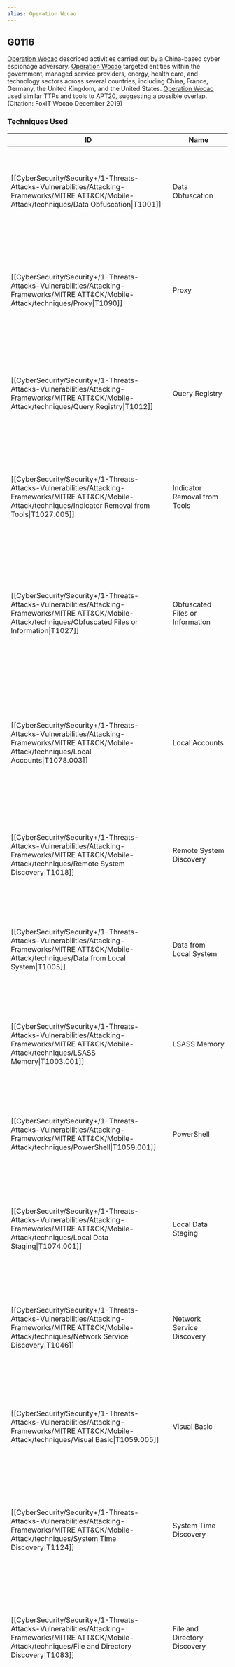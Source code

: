 ```yaml
---
alias: Operation Wocao
---
```


## G0116

[Operation Wocao](https://attack.mitre.org/groups/G0116) described activities carried out by a China-based cyber espionage adversary. [Operation Wocao](https://attack.mitre.org/groups/G0116) targeted entities within the government, managed service providers, energy, health care, and technology sectors across several countries, including China, France, Germany, the United Kingdom, and the United States. [Operation Wocao](https://attack.mitre.org/groups/G0116) used similar TTPs and tools to APT20, suggesting a possible overlap.(Citation: FoxIT Wocao December 2019)


### Techniques Used

| ID | Name | Use |
| --- | --- | --- |
| [[CyberSecurity/Security+/1-Threats-Attacks-Vulnerabilities/Attacking-Frameworks/MITRE ATT&CK/Mobile-Attack/techniques/Data Obfuscation\|T1001]] | Data Obfuscation | [Operation Wocao](https://attack.mitre.org/groups/G0116) has encrypted IP addresses used for "Agent" proxy hops with RC4.(Citation: FoxIT Wocao December 2019) |
| [[CyberSecurity/Security+/1-Threats-Attacks-Vulnerabilities/Attacking-Frameworks/MITRE ATT&CK/Mobile-Attack/techniques/Proxy\|T1090]] | Proxy | [Operation Wocao](https://attack.mitre.org/groups/G0116) has used a custom proxy tool called "Agent" which has support for multiple hops.(Citation: FoxIT Wocao December 2019) |
| [[CyberSecurity/Security+/1-Threats-Attacks-Vulnerabilities/Attacking-Frameworks/MITRE ATT&CK/Mobile-Attack/techniques/Query Registry\|T1012]] | Query Registry | [Operation Wocao](https://attack.mitre.org/groups/G0116) has queried the registry to detect recent PuTTY sessions.(Citation: FoxIT Wocao December 2019) |
| [[CyberSecurity/Security+/1-Threats-Attacks-Vulnerabilities/Attacking-Frameworks/MITRE ATT&CK/Mobile-Attack/techniques/Indicator Removal from Tools\|T1027.005]] | Indicator Removal from Tools | [Operation Wocao](https://attack.mitre.org/groups/G0116) has edited variable names within the Impacket suite to avoid automated detection.(Citation: FoxIT Wocao December 2019) |
| [[CyberSecurity/Security+/1-Threats-Attacks-Vulnerabilities/Attacking-Frameworks/MITRE ATT&CK/Mobile-Attack/techniques/Obfuscated Files or Information\|T1027]] | Obfuscated Files or Information | [Operation Wocao](https://attack.mitre.org/groups/G0116) has executed PowerShell commands which were encoded or compressed using Base64, zlib, and XOR.(Citation: FoxIT Wocao December 2019) |
| [[CyberSecurity/Security+/1-Threats-Attacks-Vulnerabilities/Attacking-Frameworks/MITRE ATT&CK/Mobile-Attack/techniques/Local Accounts\|T1078.003]] | Local Accounts | [Operation Wocao](https://attack.mitre.org/groups/G0116) has used local account credentials found during the intrusion for lateral movement and privilege escalation.(Citation: FoxIT Wocao December 2019) |
| [[CyberSecurity/Security+/1-Threats-Attacks-Vulnerabilities/Attacking-Frameworks/MITRE ATT&CK/Mobile-Attack/techniques/Remote System Discovery\|T1018]] | Remote System Discovery | [Operation Wocao](https://attack.mitre.org/groups/G0116) can use the <code>ping</code> command to discover remote systems.(Citation: FoxIT Wocao December 2019) |
| [[CyberSecurity/Security+/1-Threats-Attacks-Vulnerabilities/Attacking-Frameworks/MITRE ATT&CK/Mobile-Attack/techniques/Data from Local System\|T1005]] | Data from Local System | [Operation Wocao](https://attack.mitre.org/groups/G0116) has exfiltrated files and directories of interest from the targeted system.(Citation: FoxIT Wocao December 2019) |
| [[CyberSecurity/Security+/1-Threats-Attacks-Vulnerabilities/Attacking-Frameworks/MITRE ATT&CK/Mobile-Attack/techniques/LSASS Memory\|T1003.001]] | LSASS Memory | [Operation Wocao](https://attack.mitre.org/groups/G0116) has used ProcDump to dump credentials from memory.(Citation: FoxIT Wocao December 2019) |
| [[CyberSecurity/Security+/1-Threats-Attacks-Vulnerabilities/Attacking-Frameworks/MITRE ATT&CK/Mobile-Attack/techniques/PowerShell\|T1059.001]] | PowerShell | [Operation Wocao](https://attack.mitre.org/groups/G0116) has used PowerShell on compromised systems.(Citation: FoxIT Wocao December 2019) |
| [[CyberSecurity/Security+/1-Threats-Attacks-Vulnerabilities/Attacking-Frameworks/MITRE ATT&CK/Mobile-Attack/techniques/Local Data Staging\|T1074.001]] | Local Data Staging | [Operation Wocao](https://attack.mitre.org/groups/G0116) has staged archived files in a temporary directory prior to exfiltration.(Citation: FoxIT Wocao December 2019)	 |
| [[CyberSecurity/Security+/1-Threats-Attacks-Vulnerabilities/Attacking-Frameworks/MITRE ATT&CK/Mobile-Attack/techniques/Network Service Discovery\|T1046]] | Network Service Discovery | [Operation Wocao](https://attack.mitre.org/groups/G0116) has scanned for open ports and used nbtscan to find NETBIOS nameservers.(Citation: FoxIT Wocao December 2019) |
| [[CyberSecurity/Security+/1-Threats-Attacks-Vulnerabilities/Attacking-Frameworks/MITRE ATT&CK/Mobile-Attack/techniques/Visual Basic\|T1059.005]] | Visual Basic | [Operation Wocao](https://attack.mitre.org/groups/G0116) has used a VBScript to conduct reconnaissance on targeted systems.(Citation: FoxIT Wocao December 2019) |
| [[CyberSecurity/Security+/1-Threats-Attacks-Vulnerabilities/Attacking-Frameworks/MITRE ATT&CK/Mobile-Attack/techniques/System Time Discovery\|T1124]] | System Time Discovery | [Operation Wocao](https://attack.mitre.org/groups/G0116) has used the <code>time</code> command to retrieve the current time of a compromised system.(Citation: FoxIT Wocao December 2019) |
| [[CyberSecurity/Security+/1-Threats-Attacks-Vulnerabilities/Attacking-Frameworks/MITRE ATT&CK/Mobile-Attack/techniques/File and Directory Discovery\|T1083]] | File and Directory Discovery | [Operation Wocao](https://attack.mitre.org/groups/G0116) has gathered a recursive directory listing to find files and directories of interest.(Citation: FoxIT Wocao December 2019) |
| [[CyberSecurity/Security+/1-Threats-Attacks-Vulnerabilities/Attacking-Frameworks/MITRE ATT&CK/Mobile-Attack/techniques/Local Groups\|T1069.001]] | Local Groups | [Operation Wocao](https://attack.mitre.org/groups/G0116) has used the command <code>net localgroup administrators</code> to list all administrators part of a local group.(Citation: FoxIT Wocao December 2019) |
| [[CyberSecurity/Security+/1-Threats-Attacks-Vulnerabilities/Attacking-Frameworks/MITRE ATT&CK/Mobile-Attack/techniques/Process Discovery\|T1057]] | Process Discovery | [Operation Wocao](https://attack.mitre.org/groups/G0116) has collected a list of running processes on the infected system.(Citation: FoxIT Wocao December 2019) |
| [[CyberSecurity/Security+/1-Threats-Attacks-Vulnerabilities/Attacking-Frameworks/MITRE ATT&CK/Mobile-Attack/techniques/Disable or Modify System Firewall\|T1562.004]] | Disable or Modify System Firewall | [Operation Wocao](https://attack.mitre.org/groups/G0116) has used PowerShell to add and delete rules in the Windows firewall.(Citation: FoxIT Wocao December 2019) |
| [[CyberSecurity/Security+/1-Threats-Attacks-Vulnerabilities/Attacking-Frameworks/MITRE ATT&CK/Mobile-Attack/techniques/Kerberoasting\|T1558.003]] | Kerberoasting | [Operation Wocao](https://attack.mitre.org/groups/G0116) has used PowerSploit's Invoke-Kerberoast module to request encrypted service tickets and bruteforce the passwords of Windows service accounts offline.(Citation: FoxIT Wocao December 2019) |
| [[CyberSecurity/Security+/1-Threats-Attacks-Vulnerabilities/Attacking-Frameworks/MITRE ATT&CK/Mobile-Attack/techniques/SMB／Windows Admin Shares\|T1021.002]] | SMB／Windows Admin Shares | [Operation Wocao](https://attack.mitre.org/groups/G0116) has used Impacket's smbexec.py as well as accessing the C$ and IPC$ shares to move laterally.(Citation: FoxIT Wocao December 2019) |
| [[CyberSecurity/Security+/1-Threats-Attacks-Vulnerabilities/Attacking-Frameworks/MITRE ATT&CK/Mobile-Attack/techniques/Ingress Tool Transfer\|T1105]] | Ingress Tool Transfer | [Operation Wocao](https://attack.mitre.org/groups/G0116) can download additional files to the infected system.(Citation: FoxIT Wocao December 2019) |
| [[CyberSecurity/Security+/1-Threats-Attacks-Vulnerabilities/Attacking-Frameworks/MITRE ATT&CK/Mobile-Attack/techniques/Non-Application Layer Protocol\|T1095]] | Non-Application Layer Protocol | [Operation Wocao](https://attack.mitre.org/groups/G0116) has used a custom protocol for command and control.(Citation: FoxIT Wocao December 2019) |
| [[CyberSecurity/Security+/1-Threats-Attacks-Vulnerabilities/Attacking-Frameworks/MITRE ATT&CK/Mobile-Attack/techniques/Multi-Factor Authentication Interception\|T1111]] | Multi-Factor Authentication Interception | [Operation Wocao](https://attack.mitre.org/groups/G0116) has used a custom collection method to intercept two-factor authentication soft tokens.(Citation: FoxIT Wocao December 2019) |
| [[CyberSecurity/Security+/1-Threats-Attacks-Vulnerabilities/Attacking-Frameworks/MITRE ATT&CK/Mobile-Attack/techniques/System Service Discovery\|T1007]] | System Service Discovery | [Operation Wocao](https://attack.mitre.org/groups/G0116) has used the <code>tasklist</code> command to search for one of its backdoors.(Citation: FoxIT Wocao December 2019) |
| [[CyberSecurity/Security+/1-Threats-Attacks-Vulnerabilities/Attacking-Frameworks/MITRE ATT&CK/Mobile-Attack/techniques/Exploit Public-Facing Application\|T1190]] | Exploit Public-Facing Application | [Operation Wocao](https://attack.mitre.org/groups/G0116) has gained initial access via vulnerable webservers.(Citation: FoxIT Wocao December 2019) |
| [[CyberSecurity/Security+/1-Threats-Attacks-Vulnerabilities/Attacking-Frameworks/MITRE ATT&CK/Mobile-Attack/techniques/System Information Discovery\|T1082]] | System Information Discovery | [Operation Wocao](https://attack.mitre.org/groups/G0116) has discovered the local disks attached to the system and their hardware information including manufacturer and model, as well as the OS versions of systems connected to a targeted network.(Citation: FoxIT Wocao December 2019) |
| [[CyberSecurity/Security+/1-Threats-Attacks-Vulnerabilities/Attacking-Frameworks/MITRE ATT&CK/Mobile-Attack/techniques/System Network Connections Discovery\|T1049]] | System Network Connections Discovery | [Operation Wocao](https://attack.mitre.org/groups/G0116) has collected a list of open connections on the infected system using netstat and checks whether it has an internet connection.(Citation: FoxIT Wocao December 2019) |
| [[CyberSecurity/Security+/1-Threats-Attacks-Vulnerabilities/Attacking-Frameworks/MITRE ATT&CK/Mobile-Attack/techniques/Multi-hop Proxy\|T1090.003]] | Multi-hop Proxy | [Operation Wocao](https://attack.mitre.org/groups/G0116) has executed commands through the installed web shell via Tor exit nodes.(Citation: FoxIT Wocao December 2019) |
| [[CyberSecurity/Security+/1-Threats-Attacks-Vulnerabilities/Attacking-Frameworks/MITRE ATT&CK/Mobile-Attack/techniques/Modify Registry\|T1112]] | Modify Registry | [Operation Wocao](https://attack.mitre.org/groups/G0116) has enabled Wdigest by changing the registry value from 0 to 1.(Citation: FoxIT Wocao December 2019) |
| [[CyberSecurity/Security+/1-Threats-Attacks-Vulnerabilities/Attacking-Frameworks/MITRE ATT&CK/Mobile-Attack/techniques/File Deletion\|T1070.004]] | File Deletion | [Operation Wocao](https://attack.mitre.org/groups/G0116) has deleted logs and executable files used during an intrusion.(Citation: FoxIT Wocao December 2019) |
| [[CyberSecurity/Security+/1-Threats-Attacks-Vulnerabilities/Attacking-Frameworks/MITRE ATT&CK/Mobile-Attack/techniques/Private Keys\|T1552.004]] | Private Keys | [Operation Wocao](https://attack.mitre.org/groups/G0116) has used Mimikatz to dump certificates and private keys from the Windows certificate store.(Citation: FoxIT Wocao December 2019) |
| [[CyberSecurity/Security+/1-Threats-Attacks-Vulnerabilities/Attacking-Frameworks/MITRE ATT&CK/Mobile-Attack/techniques/Lateral Tool Transfer\|T1570]] | Lateral Tool Transfer | [Operation Wocao](https://attack.mitre.org/groups/G0116) has used SMB to copy files to and from target systems.(Citation: FoxIT Wocao December 2019) |
| [[CyberSecurity/Security+/1-Threats-Attacks-Vulnerabilities/Attacking-Frameworks/MITRE ATT&CK/Mobile-Attack/techniques/Windows Management Instrumentation\|T1047]] | Windows Management Instrumentation | [Operation Wocao](https://attack.mitre.org/groups/G0116) has used WMI to execute commands.(Citation: FoxIT Wocao December 2019) |
| [[CyberSecurity/Security+/1-Threats-Attacks-Vulnerabilities/Attacking-Frameworks/MITRE ATT&CK/Mobile-Attack/techniques/Process Injection\|T1055]] | Process Injection | [Operation Wocao](https://attack.mitre.org/groups/G0116) has injected code into a selected process, which in turn launches a command as a child process of the original.(Citation: FoxIT Wocao December 2019) |
| [[CyberSecurity/Security+/1-Threats-Attacks-Vulnerabilities/Attacking-Frameworks/MITRE ATT&CK/Mobile-Attack/techniques/Keylogging\|T1056.001]] | Keylogging | [Operation Wocao](https://attack.mitre.org/groups/G0116) has obtained the password for the victim's password manager via a custom keylogger.(Citation: FoxIT Wocao December 2019) |
| [[CyberSecurity/Security+/1-Threats-Attacks-Vulnerabilities/Attacking-Frameworks/MITRE ATT&CK/Mobile-Attack/techniques/Domain Accounts\|T1078.002]] | Domain Accounts | [Operation Wocao](https://attack.mitre.org/groups/G0116) has used domain credentials, including domain admin, for lateral movement and privilege escalation.(Citation: FoxIT Wocao December 2019) |
| [[CyberSecurity/Security+/1-Threats-Attacks-Vulnerabilities/Attacking-Frameworks/MITRE ATT&CK/Mobile-Attack/techniques/System Network Configuration Discovery\|T1016]] | System Network Configuration Discovery | [Operation Wocao](https://attack.mitre.org/groups/G0116) has discovered the local network configuration with ipconfig.(Citation: FoxIT Wocao December 2019) |
| [[CyberSecurity/Security+/1-Threats-Attacks-Vulnerabilities/Attacking-Frameworks/MITRE ATT&CK/Mobile-Attack/techniques/Web Shell\|T1505.003]] | Web Shell | [Operation Wocao](https://attack.mitre.org/groups/G0116) has used their own web shells, as well as those previously placed on target systems by other threat actors, for reconnaissance and lateral movement.(Citation: FoxIT Wocao December 2019) |
| [[CyberSecurity/Security+/1-Threats-Attacks-Vulnerabilities/Attacking-Frameworks/MITRE ATT&CK/Mobile-Attack/techniques/Peripheral Device Discovery\|T1120]] | Peripheral Device Discovery | [Operation Wocao](https://attack.mitre.org/groups/G0116) has discovered removable disks attached to a system.(Citation: FoxIT Wocao December 2019) |
| [[CyberSecurity/Security+/1-Threats-Attacks-Vulnerabilities/Attacking-Frameworks/MITRE ATT&CK/Mobile-Attack/techniques/Internal Proxy\|T1090.001]] | Internal Proxy | [Operation Wocao](https://attack.mitre.org/groups/G0116) can proxy traffic through multiple infected systems.(Citation: FoxIT Wocao December 2019) |
| [[CyberSecurity/Security+/1-Threats-Attacks-Vulnerabilities/Attacking-Frameworks/MITRE ATT&CK/Mobile-Attack/techniques/Software Discovery\|T1518]] | Software Discovery | [Operation Wocao](https://attack.mitre.org/groups/G0116) has collected a list of installed software on the infected system.(Citation: FoxIT Wocao December 2019) |
| [[CyberSecurity/Security+/1-Threats-Attacks-Vulnerabilities/Attacking-Frameworks/MITRE ATT&CK/Mobile-Attack/techniques/Valid Accounts\|T1078]] | Valid Accounts | [Operation Wocao](https://attack.mitre.org/groups/G0116) has used valid VPN credentials to gain initial access.(Citation: FoxIT Wocao December 2019) |
| [[CyberSecurity/Security+/1-Threats-Attacks-Vulnerabilities/Attacking-Frameworks/MITRE ATT&CK/Mobile-Attack/techniques/Automated Collection\|T1119]] | Automated Collection | [Operation Wocao](https://attack.mitre.org/groups/G0116) has used a script to collect information about the infected system.(Citation: FoxIT Wocao December 2019) |
| [[CyberSecurity/Security+/1-Threats-Attacks-Vulnerabilities/Attacking-Frameworks/MITRE ATT&CK/Mobile-Attack/techniques/Domain Account\|T1087.002]] | Domain Account | [Operation Wocao](https://attack.mitre.org/groups/G0116) has used the <code>net</code> command to retrieve information about domain accounts.(Citation: FoxIT Wocao December 2019)	  |
| [[CyberSecurity/Security+/1-Threats-Attacks-Vulnerabilities/Attacking-Frameworks/MITRE ATT&CK/Mobile-Attack/techniques/Scheduled Task\|T1053.005]] | Scheduled Task | [Operation Wocao](https://attack.mitre.org/groups/G0116) has used scheduled tasks to execute malicious PowerShell code on remote systems.(Citation: FoxIT Wocao December 2019) |
| [[CyberSecurity/Security+/1-Threats-Attacks-Vulnerabilities/Attacking-Frameworks/MITRE ATT&CK/Mobile-Attack/techniques/Native API\|T1106]] | Native API | [Operation Wocao](https://attack.mitre.org/groups/G0116) has used the CreateProcessA and ShellExecute API function to launch commands after being injected into a selected process.(Citation: FoxIT Wocao December 2019) |
| [[CyberSecurity/Security+/1-Threats-Attacks-Vulnerabilities/Attacking-Frameworks/MITRE ATT&CK/Mobile-Attack/techniques/Archive via Utility\|T1560.001]] | Archive via Utility | [Operation Wocao](https://attack.mitre.org/groups/G0116) has archived collected files with WinRAR, prior to exfiltration.(Citation: FoxIT Wocao December 2019) |
| [[CyberSecurity/Security+/1-Threats-Attacks-Vulnerabilities/Attacking-Frameworks/MITRE ATT&CK/Mobile-Attack/techniques/Security Software Discovery\|T1518.001]] | Security Software Discovery | [Operation Wocao](https://attack.mitre.org/groups/G0116) has used scripts to detect security software.(Citation: FoxIT Wocao December 2019) |
| [[CyberSecurity/Security+/1-Threats-Attacks-Vulnerabilities/Attacking-Frameworks/MITRE ATT&CK/Mobile-Attack/techniques/Network Share Discovery\|T1135]] | Network Share Discovery | [Operation Wocao](https://attack.mitre.org/groups/G0116) has discovered network disks mounted to the system using netstat.(Citation: FoxIT Wocao December 2019) |
| [[CyberSecurity/Security+/1-Threats-Attacks-Vulnerabilities/Attacking-Frameworks/MITRE ATT&CK/Mobile-Attack/techniques/Password Managers\|T1555.005]] | Password Managers | [Operation Wocao](https://attack.mitre.org/groups/G0116) has accessed and collected credentials from password managers.(Citation: FoxIT Wocao December 2019) |
| [[CyberSecurity/Security+/1-Threats-Attacks-Vulnerabilities/Attacking-Frameworks/MITRE ATT&CK/Mobile-Attack/techniques/Exfiltration Over C2 Channel\|T1041]] | Exfiltration Over C2 Channel | [Operation Wocao](https://attack.mitre.org/groups/G0116) has used the Xserver backdoor to exfiltrate data.(Citation: FoxIT Wocao December 2019) |
| [[CyberSecurity/Security+/1-Threats-Attacks-Vulnerabilities/Attacking-Frameworks/MITRE ATT&CK/Mobile-Attack/techniques/External Remote Services\|T1133]] | External Remote Services | [Operation Wocao](https://attack.mitre.org/groups/G0116) has used stolen credentials to connect to the victim's network via VPN.(Citation: FoxIT Wocao December 2019) |
| [[CyberSecurity/Security+/1-Threats-Attacks-Vulnerabilities/Attacking-Frameworks/MITRE ATT&CK/Mobile-Attack/techniques/Python\|T1059.006]] | Python | [Operation Wocao](https://attack.mitre.org/groups/G0116)'s backdoors have been written in Python and compiled with py2exe.(Citation: FoxIT Wocao December 2019) |
| [[CyberSecurity/Security+/1-Threats-Attacks-Vulnerabilities/Attacking-Frameworks/MITRE ATT&CK/Mobile-Attack/techniques/Clear Windows Event Logs\|T1070.001]] | Clear Windows Event Logs | [Operation Wocao](https://attack.mitre.org/groups/G0116) has deleted Windows Event Logs to hinder forensic investigation.(Citation: FoxIT Wocao December 2019) |
| [[CyberSecurity/Security+/1-Threats-Attacks-Vulnerabilities/Attacking-Frameworks/MITRE ATT&CK/Mobile-Attack/techniques/Service Execution\|T1569.002]] | Service Execution | [Operation Wocao](https://attack.mitre.org/groups/G0116) has created services on remote systems for execution purposes.(Citation: FoxIT Wocao December 2019) |
| [[CyberSecurity/Security+/1-Threats-Attacks-Vulnerabilities/Attacking-Frameworks/MITRE ATT&CK/Mobile-Attack/techniques/Windows Command Shell\|T1059.003]] | Windows Command Shell | [Operation Wocao](https://attack.mitre.org/groups/G0116) has spawned a new <code>cmd.exe</code> process to execute commands.(Citation: FoxIT Wocao December 2019)	  |
| [[CyberSecurity/Security+/1-Threats-Attacks-Vulnerabilities/Attacking-Frameworks/MITRE ATT&CK/Mobile-Attack/techniques/Asymmetric Cryptography\|T1573.002]] | Asymmetric Cryptography | [Operation Wocao](https://attack.mitre.org/groups/G0116)'s proxy implementation "Agent" can upgrade the socket in use to a TLS socket.(Citation: FoxIT Wocao December 2019) |
| [[CyberSecurity/Security+/1-Threats-Attacks-Vulnerabilities/Attacking-Frameworks/MITRE ATT&CK/Mobile-Attack/techniques/Clipboard Data\|T1115]] | Clipboard Data | [Operation Wocao](https://attack.mitre.org/groups/G0116) has collected clipboard data in plaintext.(Citation: FoxIT Wocao December 2019) |
| [[CyberSecurity/Security+/1-Threats-Attacks-Vulnerabilities/Attacking-Frameworks/MITRE ATT&CK/Mobile-Attack/techniques/System Owner／User Discovery\|T1033]] | System Owner／User Discovery | [Operation Wocao](https://attack.mitre.org/groups/G0116) has enumerated sessions and users on a remote host, and identified privileged users logged into a targeted system.(Citation: FoxIT Wocao December 2019) |
| [[CyberSecurity/Security+/1-Threats-Attacks-Vulnerabilities/Attacking-Frameworks/MITRE ATT&CK/Mobile-Attack/techniques/DCSync\|T1003.006]] | DCSync | [Operation Wocao](https://attack.mitre.org/groups/G0116) has used Mimikatz's DCSync to dump credentials from the memory of the targeted system.(Citation: FoxIT Wocao December 2019)	 |
